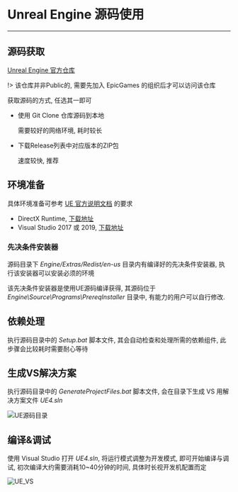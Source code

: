 # Unreal Engine 源码使用

---

## 源码获取

[Unreal Engine 官方仓库](https://github.com/EpicGames/UnrealEngine)

!> 该仓库并非Public的, 需要先加入 EpicGames 的组织后才可以访问该仓库

获取源码的方式, 任选其一即可
- 使用 Git Clone 仓库源码到本地

  需要较好的网络环境, 耗时较长

- 下载Release列表中对应版本的ZIP包

  速度较快, 推荐

## 环境准备

具体环境准备可参考 [UE 官方说明文档](https://docs.unrealengine.com/4.27/en-US/Basics/InstallingUnrealEngine/RecommendedSpecifications/) 的要求
- DirectX Runtime, [下载地址](https://www.microsoft.com/en-us/download/details.aspx?id=8109)
- Visual Studio 2017 或 2019, [下载地址](https://visualstudio.microsoft.com/zh-hans/vs/community/)

### 先决条件安装器

源码目录下 *Engine/Extras/Redist/en-us* 目录内有编译好的先决条件安装器, 执行该安装器可以安装必须的环境

该先决条件安装器是使用UE源码编译获得, 其源码位于 *Engine\Source\Programs\PrereqInstaller* 目录中, 有能力的用户可以自行修改.

## 依赖处理

执行源码目录中的 *Setup.bat* 脚本文件, 其会自动检查和处理所需的依赖组件, 此步骤会比较耗时需要耐心等待

## 生成VS解决方案

执行源码目录中的 *GenerateProjectFiles.bat* 脚本文件, 会在目录下生成 VS 用解决方案文件 *UE4.sln*

![UE源码目录](./images/UE源码目录.png)

## 编译&调试

使用 Visual Studio 打开 *UE4.sln*, 将运行模式调整为开发模式, 即可开始编译与调试, 初次编译大约需要消耗10~40分钟的时间, 具体时长视开发机配置而定

![UE_VS](./images/UE_VS.PNG)